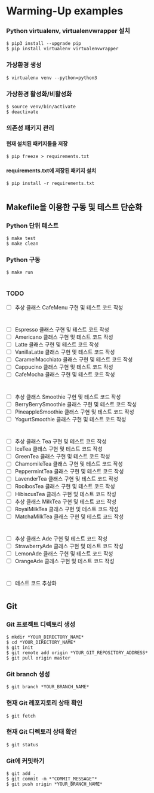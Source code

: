 # Warming-Up examples

### Python virtualenv, virtualenvwrapper 설치

```shell
$ pip3 install --upgrade pip
$ pip install virtualenv virtualenvwrapper
```

### 가상환경 생성

```shell
$ virtualenv venv --python=python3
```

### 가상환경 활성화/비활성화

```shell
$ source venv/bin/activate
$ deactivate
```

### 의존성 패키지 관리

#### 현재 설치된 패키지들을 저장

```shell
$ pip freeze > requirements.txt
```

#### requirements.txt에 저장된 패키지 설치

```shell
$ pip install -r requirements.txt
```

#

## Makefile을 이용한 구동 및 테스트 단순화

### Python 단위 테스트

```shell
$ make test
$ make clean
```

### Python 구동

```shell
$ make run
```

#

### TODO

- [ ] 추상 클래스 CafeMenu 구현 및 테스트 코드 작성

#

- [ ] Espresso 클래스 구현 및 테스트 코드 작성
- [ ] Americano 클래스 구현 및 테스트 코드 작성
- [ ] Latte 클래스 구현 및 테스트 코드 작성
- [ ] VanillaLatte 클래스 구현 및 테스트 코드 작성
- [ ] CaramelMacchiato 클래스 구현 및 테스트 코드 작성
- [ ] Cappucino 클래스 구현 및 테스트 코드 작성
- [ ] CafeMocha 클래스 구현 및 테스트 코드 작성

#

- [ ] 추상 클래스 Smoothie 구현 및 테스트 코드 작성
- [ ] BerryBerrySmoothie 클래스 구현 및 테스트 코드 작성
- [ ] PineappleSmoothie 클래스 구현 및 테스트 코드 작성
- [ ] YogurtSmoothie 클래스 구현 및 테스트 코드 작성

#

- [ ] 추상 클래스 Tea 구현 및 테스트 코드 작성
- [ ] IceTea 클래스 구현 및 테스트 코드 작성
- [ ] GreenTea 클래스 구현 및 테스트 코드 작성
- [ ] ChamomileTea 클래스 구현 및 테스트 코드 작성
- [ ] PeppermintTea 클래스 구현 및 테스트 코드 작성
- [ ] LavenderTea 클래스 구현 및 테스트 코드 작성
- [ ] RooibosTea 클래스 구현 및 테스트 코드 작성
- [ ] HibiscusTea 클래스 구현 및 테스트 코드 작성
- [ ] 추상 클래스 MilkTea 구현 및 테스트 코드 작성
- [ ] RoyalMilkTea 클래스 구현 및 테스트 코드 작성
- [ ] MatchaMilkTea 클래스 구현 및 테스트 코드 작성

#

- [ ] 추상 클래스 Ade 구현 및 테스트 코드 작성
- [ ] StrawberryAde 클래스 구현 및 테스트 코드 작성
- [ ] LemonAde 클래스 구현 및 테스트 코드 작성
- [ ] OrangeAde 클래스 구현 및 테스트 코드 작성

#

- [ ] 테스트 코드 추상화

#

## Git

### Git 프로젝트 디렉토리 생성

```shell
$ mkdir *YOUR_DIRECTORY_NAME*
$ cd *YOUR_DIRECTORY_NAME*
$ git init
$ git remote add origin *YOUR_GIT_REPOSITORY_ADDRESS*
$ git pull origin master
```

### Git branch 생성

```shell
$ git branch *YOUR_BRANCH_NAME*
```

### 현재 Git 레포지토리 상태 확인

```shell
$ git fetch
```

### 현재 Git 디렉토리 상태 확인

```shell
$ git status
```

### Git에 커밋하기

```shell
$ git add .
$ git commit -m *"COMMIT_MESSAGE"*
$ git push origin *YOUR_BRANCH_NAME*
```

